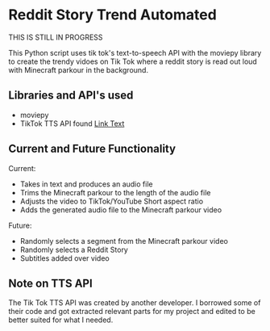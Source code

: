 # Reddit Story Trend Automated

THIS IS STILL IN PROGRESS

This Python script uses tik tok's text-to-speech API with the moviepy library to create the trendy vidoes on Tik Tok where a reddit story is read out loud with Minecraft parkour in the background.

## Libraries and API's used

- moviepy
- TikTok TTS API found [Link Text](https://github.com/oscie57/tiktok-voice)

## Current and Future Functionality
Current:
- Takes in text and produces an audio file
- Trims the Minecraft parkour to the length of the audio file
- Adjusts the video to TikTok/YouTube Short aspect ratio
- Adds the generated audio file to the Minecraft parkour video

Future:
- Randomly selects a segment from the Minecraft parkour video
- Randomly selects a Reddit Story
- Subtitles added over video

## Note on TTS API

The Tik Tok TTS API was created by another developer. I borrowed some of their code and got extracted relevant parts for my project and edited to be better suited for what I needed.